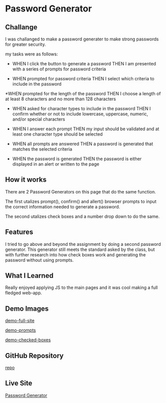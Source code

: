 # Password Generator

## Challange

I was challanged to make a password generater to make strong passwords for greater security. 

my tasks were as follows: 

* WHEN I click the button to generate a password
THEN I am presented with a series of prompts for password criteria

* WHEN prompted for password criteria
THEN I select which criteria to include in the password

*WHEN prompted for the length of the password
THEN I choose a length of at least 8 
characters and no more than 128 characters

* WHEN asked for character types to include in the password
THEN I confirm whether or not to include lowercase, uppercase, numeric, and/or special characters

* WHEN I answer each prompt
THEN my input should be validated and at least one character type should be selected

* WHEN all prompts are answered
THEN a password is generated that matches the selected criteria

* WHEN the password is generated
THEN the password is either displayed in an alert or written to the page

## How it works

There are 2 Password Generators on this page that do the same function. 

The first utalizes prompt(), confirm() and allert() browser prompts to input the correct information needed to generate a password.

The second utalizes check boxes and a number drop down to do the same.

## Features

I tried to go above and beyond the assignment by doing a second password generator. This generator still meets the standard asked by the class, but with further research into how check boxes work and generating the password without using prompts.

## What I Learned

Really enjoyed applying JS to the main pages and it was cool making a full fledged web-app. 

## Demo Images

[demo-full-site](./demo_photos/Screenshot%202023-05-09%20at%202.27.20%20PM.png)

[demo-prompts](./demo_photos/Screenshot%202023-05-09%20at%202.27.48%20PM.png)

[demo-checked-boxes](./demo_photos/Screenshot%202023-05-09%20at%202.28.11%20PM.png)


## GitHub Repository

[repo](https://github.com/1willcobb/Password_Generator)

## Live Site

[Password Generator](https://1willcobb.github.io/Password_Generator/)